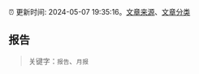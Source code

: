 :alarm_clock: 更新时间: 2024-05-07 19:35:16。[文章来源](/README.md)、[文章分类](/TAGS.md)

## 报告


> 关键字：`报告`、`月报`



